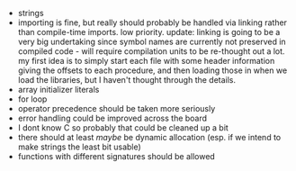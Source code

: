 * strings
* importing is fine, but really should probably be handled via linking rather than compile-time imports. low priority.
  update: linking is going to be a very big undertaking since symbol names are currently not preserved in compiled code - will require compilation units to be re-thought out a lot. my first idea is to simply start each file with some header information giving the offsets to each procedure, and then loading those in when we load the libraries, but I haven't thought through the details.
* array initializer literals
* for loop
* operator precedence should be taken more seriously
* error handling could be improved across the board
* I dont know C so probably that could be cleaned up a bit
* there should at least _maybe_ be dynamic allocation (esp. if we intend to make strings the least bit usable)
* functions with different signatures should be allowed

